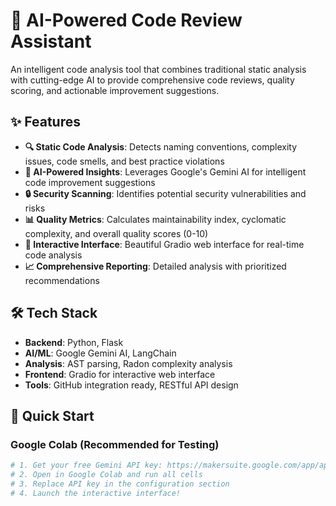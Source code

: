 # 🤖 AI-Powered Code Review Assistant

An intelligent code analysis tool that combines traditional static analysis with cutting-edge AI to provide comprehensive code reviews, quality scoring, and actionable improvement suggestions.

## ✨ Features

- **🔍 Static Code Analysis**: Detects naming conventions, complexity issues, code smells, and best practice violations
- **🤖 AI-Powered Insights**: Leverages Google's Gemini AI for intelligent code improvement suggestions  
- **🔒 Security Scanning**: Identifies potential security vulnerabilities and risks
- **📊 Quality Metrics**: Calculates maintainability index, cyclomatic complexity, and overall quality scores (0-10)
- **🎯 Interactive Interface**: Beautiful Gradio web interface for real-time code analysis
- **📈 Comprehensive Reporting**: Detailed analysis with prioritized recommendations

## 🛠️ Tech Stack

- **Backend**: Python, Flask
- **AI/ML**: Google Gemini AI, LangChain
- **Analysis**: AST parsing, Radon complexity analysis
- **Frontend**: Gradio for interactive web interface
- **Tools**: GitHub integration ready, RESTful API design

## 🚀 Quick Start

### Google Colab (Recommended for Testing)
```python
# 1. Get your free Gemini API key: https://makersuite.google.com/app/apikey
# 2. Open in Google Colab and run all cells
# 3. Replace API key in the configuration section
# 4. Launch the interactive interface!
